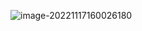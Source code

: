 ![image-20221117160026180](H:\notes\go\Golang编译器加载settting.dev.yml文件.assets\image-20221117160026180.png)
